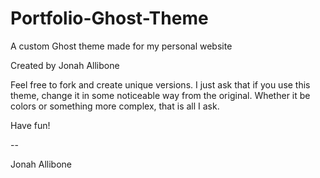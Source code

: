 # Portfolio-Ghost-Theme
A custom Ghost theme made for my personal website

Created by Jonah Allibone

Feel free to fork and create unique versions. I just ask that if you use this theme, change it in some noticeable way from the original. Whether it be colors or something more complex, that is all I ask.

Have fun! 

--

Jonah Allibone
